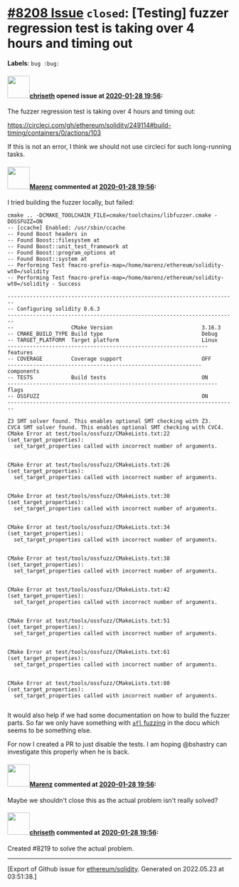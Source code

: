 # [\#8208 Issue](https://github.com/ethereum/solidity/issues/8208) `closed`: [Testing] fuzzer regression test is taking over 4 hours and timing out
**Labels**: `bug :bug:`


#### <img src="https://avatars.githubusercontent.com/u/9073706?v=4" width="50">[chriseth](https://github.com/chriseth) opened issue at [2020-01-28 19:56](https://github.com/ethereum/solidity/issues/8208):

The fuzzer regression test is taking over 4 hours and timing out:

https://circleci.com/gh/ethereum/solidity/249114#build-timing/containers/0/actions/103

If this is not an error, I think we should not use circleci for such long-running tasks.

#### <img src="https://avatars.githubusercontent.com/u/424752?u=038e104b849efd16f076b671ef6c46af7073bfa7&v=4" width="50">[Marenz](https://github.com/Marenz) commented at [2020-01-28 19:56](https://github.com/ethereum/solidity/issues/8208#issuecomment-580208915):

I tried building the fuzzer locally, but failed:

```
cmake .. -DCMAKE_TOOLCHAIN_FILE=cmake/toolchains/libfuzzer.cmake -DOSSFUZZ=ON
-- [ccache] Enabled: /usr/sbin/ccache
-- Found Boost headers in
-- Found Boost::filesystem at
-- Found Boost::unit_test_framework at
-- Found Boost::program_options at
-- Found Boost::system at
-- Performing Test fmacro-prefix-map=/home/marenz/ethereum/solidity-wt0=/solidity
-- Performing Test fmacro-prefix-map=/home/marenz/ethereum/solidity-wt0=/solidity - Success

------------------------------------------------------------------------
-- Configuring solidity 0.6.3
------------------------------------------------------------------------
--                  CMake Version                            3.16.3
-- CMAKE_BUILD_TYPE Build type                               Debug
-- TARGET_PLATFORM  Target platform                          Linux
--------------------------------------------------------------- features
-- COVERAGE         Coverage support                         OFF
------------------------------------------------------------- components
-- TESTS            Build tests                              ON
------------------------------------------------------------------ flags
-- OSSFUZZ                                                   ON
------------------------------------------------------------------------

Z3 SMT solver found. This enables optional SMT checking with Z3.
CVC4 SMT solver found. This enables optional SMT checking with CVC4.
CMake Error at test/tools/ossfuzz/CMakeLists.txt:22 (set_target_properties):
  set_target_properties called with incorrect number of arguments.


CMake Error at test/tools/ossfuzz/CMakeLists.txt:26 (set_target_properties):
  set_target_properties called with incorrect number of arguments.


CMake Error at test/tools/ossfuzz/CMakeLists.txt:30 (set_target_properties):
  set_target_properties called with incorrect number of arguments.


CMake Error at test/tools/ossfuzz/CMakeLists.txt:34 (set_target_properties):
  set_target_properties called with incorrect number of arguments.


CMake Error at test/tools/ossfuzz/CMakeLists.txt:38 (set_target_properties):
  set_target_properties called with incorrect number of arguments.


CMake Error at test/tools/ossfuzz/CMakeLists.txt:42 (set_target_properties):
  set_target_properties called with incorrect number of arguments.


CMake Error at test/tools/ossfuzz/CMakeLists.txt:51 (set_target_properties):
  set_target_properties called with incorrect number of arguments.


CMake Error at test/tools/ossfuzz/CMakeLists.txt:61 (set_target_properties):
  set_target_properties called with incorrect number of arguments.


CMake Error at test/tools/ossfuzz/CMakeLists.txt:80 (set_target_properties):
  set_target_properties called with incorrect number of arguments.


```

It would also help if we had some documentation on how to build the fuzzer parts. So far we only have something with [`afl` fuzzing](https://solidity.readthedocs.io/en/latest/contributing.html#running-the-fuzzer-via-afl) in the docu which seems to be something else.

For now I created a PR to just disable the tests. I am hoping @bshastry can investigate this properly when he is back.

#### <img src="https://avatars.githubusercontent.com/u/424752?u=038e104b849efd16f076b671ef6c46af7073bfa7&v=4" width="50">[Marenz](https://github.com/Marenz) commented at [2020-01-28 19:56](https://github.com/ethereum/solidity/issues/8208#issuecomment-580360668):

Maybe we shouldn't close this as the actual problem isn't really solved?

#### <img src="https://avatars.githubusercontent.com/u/9073706?v=4" width="50">[chriseth](https://github.com/chriseth) commented at [2020-01-28 19:56](https://github.com/ethereum/solidity/issues/8208#issuecomment-580365801):

Created #8219 to solve the actual problem.


-------------------------------------------------------------------------------



[Export of Github issue for [ethereum/solidity](https://github.com/ethereum/solidity). Generated on 2022.05.23 at 03:51:38.]
